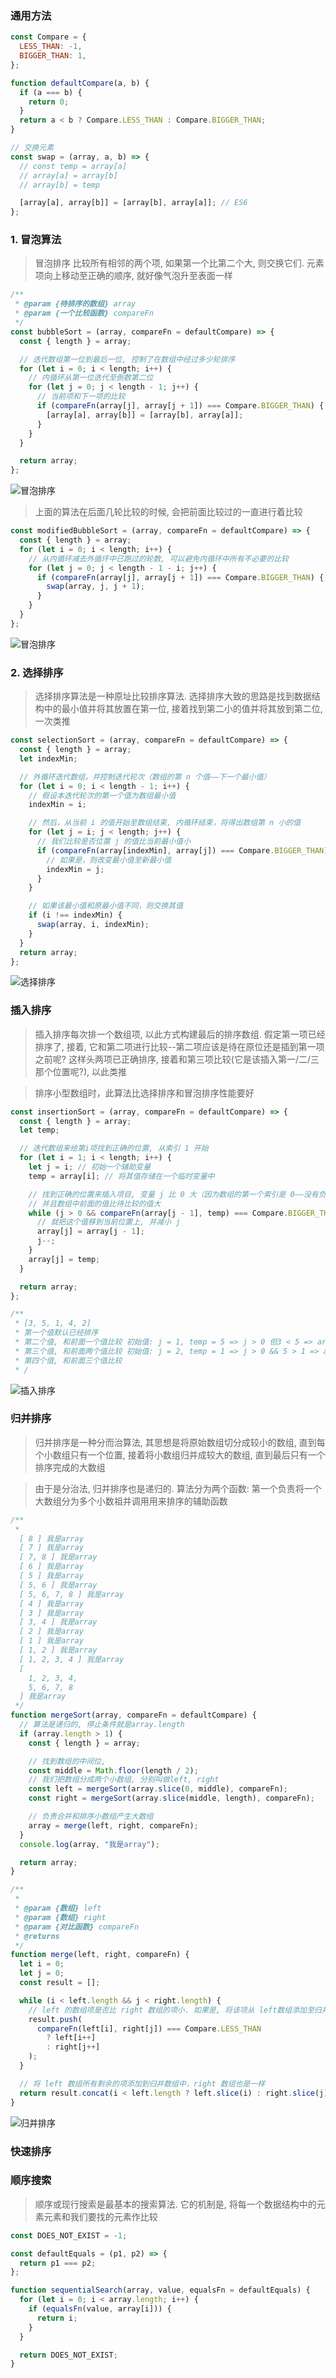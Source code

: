 ### 通用方法

```js
const Compare = {
  LESS_THAN: -1,
  BIGGER_THAN: 1,
};

function defaultCompare(a, b) {
  if (a === b) {
    return 0;
  }
  return a < b ? Compare.LESS_THAN : Compare.BIGGER_THAN;
}

// 交换元素
const swap = (array, a, b) => {
  // const temp = array[a]
  // array[a] = array[b]
  // array[b] = temp

  [array[a], array[b]] = [array[b], array[a]]; // ES6
};
```

### 1. 冒泡算法

> 冒泡排序 比较所有相邻的两个项, 如果第一个比第二个大, 则交换它们. 元素项向上移动至正确的顺序, 就好像气泡升至表面一样

```js
/**
 * @param {待排序的数组} array
 * @param {一个比较函数} compareFn
 */
const bubbleSort = (array, compareFn = defaultCompare) => {
  const { length } = array;

  // 迭代数组第一位到最后一位, 控制了在数组中经过多少轮排序
  for (let i = 0; i < length; i++) {
    // 内循环从第一位迭代至倒数第二位
    for (let j = 0; j < length - 1; j++) {
      // 当前项和下一项的比较
      if (compareFn(array[j], array[j + 1]) === Compare.BIGGER_THAN) {
        [array[a], array[b]] = [array[b], array[a]];
      }
    }
  }

  return array;
};
```

![冒泡排序](https://upload-images.jianshu.io/upload_images/5983146-64a29833d7aac4be.png?imageMogr2/auto-orient/strip%7CimageView2/2/w/1240)

> 上面的算法在后面几轮比较的时候, 会把前面比较过的一直进行着比较

```js
const modifiedBubbleSort = (array, compareFn = defaultCompare) => {
  const { length } = array;
  for (let i = 0; i < length; i++) {
    // 从内循环减去外循环中已跑过的轮数, 可以避免内循环中所有不必要的比较
    for (let j = 0; j < length - 1 - i; j++) {
      if (compareFn(array[j], array[j + 1]) === Compare.BIGGER_THAN) {
        swap(array, j, j + 1);
      }
    }
  }
};
```

![冒泡排序](https://upload-images.jianshu.io/upload_images/5983146-c8e3e50364228d77.png?imageMogr2/auto-orient/strip%7CimageView2/2/w/1240)

### 2. 选择排序

> 选择排序算法是一种原址比较排序算法. 选择排序大致的思路是找到数据结构中的最小值并将其放置在第一位, 接着找到第二小的值并将其放到第二位, 一次类推

```js
const selectionSort = (array, compareFn = defaultCompare) => {
  const { length } = array;
  let indexMin;

  // 外循环迭代数组，并控制迭代轮次（数组的第 n 个值——下一个最小值）
  for (let i = 0; i < length - 1; i++) {
    // 假设本迭代轮次的第一个值为数组最小值
    indexMin = i;

    // 然后，从当前 i 的值开始至数组结束, 内循环结束，将得出数组第 n 小的值
    for (let j = i; j < length; j++) {
      // 我们比较是否位置 j 的值比当前最小值小
      if (compareFn(array[indexMin], array[j]) === Compare.BIGGER_THAN) {
        // 如果是，则改变最小值至新最小值
        indexMin = j;
      }
    }

    // 如果该最小值和原最小值不同，则交换其值
    if (i !== indexMin) {
      swap(array, i, indexMin);
    }
  }
  return array;
};
```

![选择排序](https://upload-images.jianshu.io/upload_images/5983146-a2a3dfa9a01020ec.png?imageMogr2/auto-orient/strip%7CimageView2/2/w/1240)

### 插入排序

> 插入排序每次排一个数组项, 以此方式构建最后的排序数组. 假定第一项已经排序了, 接着, 它和第二项进行比较--第二项应该是待在原位还是插到第一项之前呢? 这样头两项已正确排序, 接着和第三项比较(它是该插入第一/二/三那个位置呢?), 以此类推

> 排序小型数组时，此算法比选择排序和冒泡排序性能要好

```js
const insertionSort = (array, compareFn = defaultCompare) => {
  const { length } = array;
  let temp;

  // 迭代数组来给第i项找到正确的位置, 从索引 1 开始
  for (let i = 1; i < length; i++) {
    let j = i; // 初始一个辅助变量
    temp = array[i]; // 将其值存储在一个临时变量中

    // 找到正确的位置来插入项目, 变量 j 比 0 大（因为数组的第一个索引是 0——没有负值的索引）
    // 并且数组中前面的值比待比较的值大
    while (j > 0 && compareFn(array[j - 1], temp) === Compare.BIGGER_THAN) {
      // 就把这个值移到当前位置上, 并减小 j
      array[j] = array[j - 1];
      j--;
    }
    array[j] = temp;
  }

  return array;
};

/**
 * [3, 5, 1, 4, 2]
 * 第一个值默认已经排序
 * 第二个值, 和前面一个值比较 初始值: j = 1, temp = 5 => j > 0 但3 < 5 => arr[1] = 5
 * 第三个值, 和前面两个值比较 初始值: j = 2, temp = 1 => j > 0 && 5 > 1 => arr[2] = 5 => j = 1 && 3 > 1 => arr[1] = 3 arr[0] = 1
 * 第四个值, 和前面三个值比较
 * /
```

![插入排序](https://upload-images.jianshu.io/upload_images/5983146-298ba4fd63df5986.png?imageMogr2/auto-orient/strip%7CimageView2/2/w/1240)

### 归并排序

> 归并排序是一种分而治算法, 其思想是将原始数组切分成较小的数组, 直到每个小数组只有一个位置, 接着将小数组归并成较大的数组, 直到最后只有一个排序完成的大数组

> 由于是分治法, 归并排序也是递归的. 算法分为两个函数: 第一个负责将一个大数组分为多个小数祖并调用用来排序的辅助函数

```js
/**
 * 
  [ 8 ] 我是array
  [ 7 ] 我是array
  [ 7, 8 ] 我是array
  [ 6 ] 我是array
  [ 5 ] 我是array
  [ 5, 6 ] 我是array
  [ 5, 6, 7, 8 ] 我是array
  [ 4 ] 我是array
  [ 3 ] 我是array
  [ 3, 4 ] 我是array
  [ 2 ] 我是array
  [ 1 ] 我是array
  [ 1, 2 ] 我是array
  [ 1, 2, 3, 4 ] 我是array
  [
    1, 2, 3, 4,
    5, 6, 7, 8
  ] 我是array
 */
function mergeSort(array, compareFn = defaultCompare) {
  // 算法是递归的, 停止条件就是array.length
  if (array.length > 1) {
    const { length } = array;

    // 找到数组的中间位,
    const middle = Math.floor(length / 2);
    // 我们把数组分成两个小数组, 分别叫做left, right
    const left = mergeSort(array.slice(0, middle), compareFn);
    const right = mergeSort(array.slice(middle, length), compareFn);

    // 负责合并和排序小数组产生大数组
    array = merge(left, right, compareFn);
  }
  console.log(array, "我是array");

  return array;
}

/**
 *
 * @param {数组} left
 * @param {数组} right
 * @param {对比函数} compareFn
 * @returns
 */
function merge(left, right, compareFn) {
  let i = 0;
  let j = 0;
  const result = [];

  while (i < left.length && j < right.length) {
    // left 的数组项是否比 right 数组的项小. 如果是, 将该项从 left数组添加至归并结果数组, 并递增迭代数组的变量, 反之
    result.push(
      compareFn(left[i], right[j]) === Compare.LESS_THAN
        ? left[i++]
        : right[j++]
    );
  }

  // 将 left 数组所有剩余的项添加到归并数组中，right 数组也是一样
  return result.concat(i < left.length ? left.slice(i) : right.slice(j));
}
```

![归并排序](https://upload-images.jianshu.io/upload_images/5983146-cf5702ab6d0faaf6.png?imageMogr2/auto-orient/strip%7CimageView2/2/w/1240)

### 快速排序

### 顺序搜索

> 顺序或现行搜索是最基本的搜索算法. 它的机制是, 将每一个数据结构中的元素元素和我们要找的元素作比较

```js
const DOES_NOT_EXIST = -1;

const defaultEquals = (p1, p2) => {
  return p1 === p2;
};

function sequentialSearch(array, value, equalsFn = defaultEquals) {
  for (let i = 0; i < array.length; i++) {
    if (equalsFn(value, array[i])) {
      return i;
    }
  }

  return DOES_NOT_EXIST;
}
```
